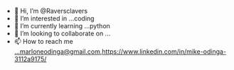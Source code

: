 - 👋 Hi, I’m @Raversclavers
- 👀 I’m interested in ...coding
- 🌱 I’m currently learning ...python
- 💞️ I’m looking to collaborate on ...
- 📫 How to reach me ...marloneodinga@gmail.com,https://www.linkedin.com/in/mike-odinga-3112a9175/

<!---
Raversclavers/Raversclavers is a ✨ special ✨ repository because its `README.md` (this file) appears on your GitHub profile.
You can click the Preview link to take a look at your changes.
--->
